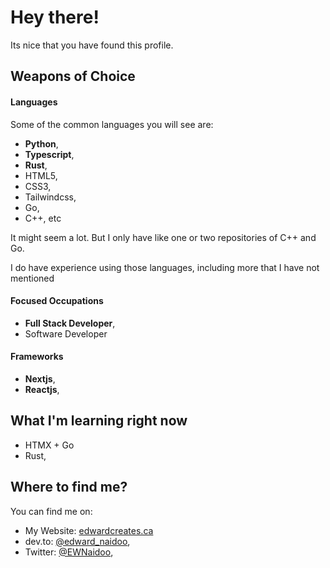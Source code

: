 # Hey there!
Its nice that you have found this profile.

## Weapons of Choice
#### Languages
Some of the common languages you will see are:

- **Python**,
- **Typescript**,
- **Rust**,
- HTML5,
- CSS3,
- Tailwindcss,
- Go,
- C++, etc

It might seem a lot. But I only have like one or two repositories of C++ and Go. 

I do have experience using those languages, including more that I have not mentioned

#### Focused Occupations
- **Full Stack Developer**,
- Software Developer

#### Frameworks
- **Nextjs**,
- **Reactjs**,

## What I'm learning right now
- HTMX + Go
- Rust,

## Where to find me?
You can find me on:

- My Website: [edwardcreates.ca](https://edwardcreates.ca/)
- dev.to: [@edward_naidoo](https://dev.to/edward_naidoo), 
- Twitter: [@EWNaidoo](twitter.com/EWNaidoo),
